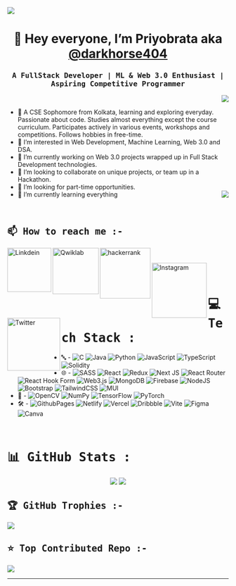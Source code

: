 ![](https://github.com/darkhorse404/darkhorse404/assets/header.jpeg)

<div align="center">
  
# 👋 Hey everyone, I’m Priyobrata aka [@darkhorse404](https://github.com/darkhorse404)
###  <samp>A FullStack Developer  |  ML & Web 3.0 Enthusiast  |  Aspiring Competitive Programmer</samp>

</div>

<div align="right"> 
  
  [![](https://visitcount.itsvg.in/api?id=darkhorse404&icon=7&color=5)](https://visitcount.itsvg.in) 
  
</div>

- 👤 A CSE Sophomore from Kolkata, learning and exploring everyday. Passionate about code. Studies almost everything except the course curriculum. Participates actively in various events, workshops and competitions. Follows hobbies in free-time.
- 👀 I’m interested in Web Development, Machine Learning, Web 3.0 and DSA.
- 🔭 I’m currently working on Web 3.0 projects wrapped up in Full Stack Development technologies.
- 💞️ I’m looking to collaborate on unique projects, or team up in a Hackathon.
- 🤝 I’m looking for part-time opportunities.
- 🌱 I’m currently learning everything
  <img align="right" src="https://github.com/darkhorse404/darkhorse404/assets/cat.gif"/>
<br/>

##  <samp>📫 How to reach me :-</samp>
<!--
<a href="mailto:priyobrata.2212@gmail.com">
  <img align="left" alt="Gmail" width="120px" src="https://img.shields.io/badge/Gmail-B23121?style=for-the-badge&logo=Gmail&logoColor=white" />
</a>-->
<a href="https://www.linkedin.com/in/priyobrata-connects">
  <img align="left" alt="Linkdein" width="100px" src="https://img.shields.io/badge/Linkedin-0A66C2?style=for-the-badge&logo=Linkedin&logoColor=white" />
</a>
<a href="https://www.cloudskillsboost.google/public_profiles/49b48ce8-3a71-47a5-85af-1850f51805ee">
  <img align="left" alt="Qwiklab" width="105px" src="https://img.shields.io/badge/Qwiklabs-F5CD0E?style=for-the-badge&logo=Qwiklabs&logoColor=black" />
</a>
<a href="https://www.hackerrank.com/profile/neutrino_hr">
  <img align="left" alt="hackerrank" width="115px" src="https://img.shields.io/badge/HackerRank-2EC866?style=for-the-badge&logo=HackerRank&logoColor=black" />
</a>
<br/><br/>
<a href="https://www.instagram.com/_i_solated">
  <img align="left" alt="Instagram" width="125px" src="https://img.shields.io/badge/@_i_solated-E4405F?style=for-the-badge&logo=instagram&logoColor=white" />
</a>
<a href="https://x.com/priyo_X_">
  <img align="left" alt="Twitter" width="120px" src="https://img.shields.io/badge//priyo_X_-000?style=for-the-badge&logo=X&logoColor=white" />
</a>

<br/>
<br/>

# <samp>💻 Tech Stack :</samp>

* 🔤 - ![C](https://img.shields.io/badge/c-%2300599C.svg?style=plastic&logo=c&logoColor=white) ![Java](https://img.shields.io/badge/java-%23ED8B00.svg?style=plastic&logo=openjdk&logoColor=white) ![Python](https://img.shields.io/badge/python-3670A0?style=plastic&logo=python&logoColor=ffdd54) ![JavaScript](https://img.shields.io/badge/javascript-%23323330.svg?style=plastic&logo=javascript&logoColor=%23F7DF1E) ![TypeScript](https://img.shields.io/badge/typescript-%23007ACC.svg?style=plastic&logo=typescript&logoColor=white)  ![Solidity](https://img.shields.io/badge/Solidity-%23363636.svg?style=plastic&logo=solidity&logoColor=white) <br/>
* 🌐 - ![SASS](https://img.shields.io/badge/SASS-hotpink.svg?style=plastic&logo=SASS&logoColor=white)  ![React](https://img.shields.io/badge/react-%2320232a.svg?style=plastic&logo=react&logoColor=%2361DAFB) ![Redux](https://img.shields.io/badge/redux-%23593d88.svg?style=plastic&logo=redux&logoColor=white) ![Next JS](https://img.shields.io/badge/Next-black?style=plastic&logo=next.js&logoColor=white)  ![React Router](https://img.shields.io/badge/React_Router-CA4245?style=plastic&logo=react-router&logoColor=white)  ![React Hook Form](https://img.shields.io/badge/React%20Hook%20Form-%23EC5990.svg?style=plastic&logo=reacthookform&logoColor=white) ![Web3.js](https://img.shields.io/badge/web3.js-F16822?style=plastic&logo=web3.js&logoColor=white)  ![MongoDB](https://img.shields.io/badge/MongoDB-%234ea94b.svg?style=plastic&logo=mongodb&logoColor=white) ![Firebase](https://img.shields.io/badge/firebase-a08021?style=plastic&logo=firebase&logoColor=ffcd34) ![NodeJS](https://img.shields.io/badge/node.js-6DA55F?style=plastic&logo=node.js&logoColor=white) ![Bootstrap](https://img.shields.io/badge/bootstrap-%238511FA.svg?style=plastic&logo=bootstrap&logoColor=white) ![TailwindCSS](https://img.shields.io/badge/tailwindcss-%2338B2AC.svg?style=plastic&logo=tailwind-css&logoColor=white) ![MUI](https://img.shields.io/badge/MUI-%230081CB.svg?style=plastic&logo=mui&logoColor=white)  <br/>
* 🤖 - ![OpenCV](https://img.shields.io/badge/opencv-%23white.svg?style=plastic&logo=opencv&logoColor=white) ![NumPy](https://img.shields.io/badge/numpy-%23013243.svg?style=plastic&logo=numpy&logoColor=white) ![TensorFlow](https://img.shields.io/badge/TensorFlow-%23FF6F00.svg?style=plastic&logo=TensorFlow&logoColor=white) ![PyTorch](https://img.shields.io/badge/PyTorch-%23EE4C2C.svg?style=plastic&logo=PyTorch&logoColor=white) <br/>
* 🛠 - ![GithubPages](https://img.shields.io/badge/github%20pages-121013?style=plastic&logo=github&logoColor=white)  ![Netlify](https://img.shields.io/badge/netlify-%23000000.svg?style=plastic&logo=netlify&logoColor=#00C7B7) ![Vercel](https://img.shields.io/badge/vercel-%23000000.svg?style=plastic&logo=vercel&logoColor=white)    ![Dribbble](https://img.shields.io/badge/Dribbble-EA4C89?style=plastic&logo=dribbble&logoColor=white) ![Vite](https://img.shields.io/badge/vite-%23646CFF.svg?style=plastic&logo=vite&logoColor=white) ![Figma](https://img.shields.io/badge/figma-%23F24E1E.svg?style=plastic&logo=figma&logoColor=white) ![Canva](https://img.shields.io/badge/Canva-%2300C4CC.svg?style=plastic&logo=Canva&logoColor=white)
<br/>

# <samp>📊 GitHub Stats :</samp>

<div align="center"> 
  
![](https://github-readme-stats.vercel.app/api?username=darkhorse404&theme=radical&hide_border=true&include_all_commits=false&count_private=false&show_icons=true)
![](https://github-readme-streak-stats.herokuapp.com/?user=darkhorse404&theme=radical&hide_border=true)
<!---![](https://github-readme-stats.vercel.app/api/top-langs/?username=darkhorse404&theme=highcontrast&hide_border=true&include_all_commits=false&count_private=false&layout=compact)--->

</div>



## <samp>🏆 GitHub Trophies :-</samp>
![](https://github-profile-trophy.vercel.app/?username=darkhorse404&theme=radical&no-frame=true&no-bg=false&margin-w=4)


## <samp>⭐ Top Contributed Repo :-</samp>
![](https://github-contributor-stats.vercel.app/api?username=darkhorse404&limit=5&theme=highcontrast&combine_all_yearly_contributions=true&hide_border=true)

---


